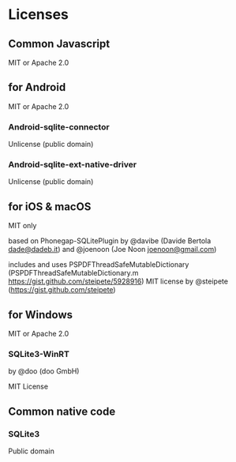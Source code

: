 # Licenses

## Common Javascript

MIT or Apache 2.0

## for Android

MIT or Apache 2.0

### Android-sqlite-connector

Unlicense (public domain)

### Android-sqlite-ext-native-driver

Unlicense (public domain)

## for iOS & macOS

MIT only

based on Phonegap-SQLitePlugin by @davibe (Davide Bertola <dade@dadeb.it>) and @joenoon (Joe Noon <joenoon@gmail.com>)

includes and uses PSPDFThreadSafeMutableDictionary (PSPDFThreadSafeMutableDictionary.m <https://gist.github.com/steipete/5928916>) MIT license by @steipete (<https://gist.github.com/steipete>)

## for Windows

MIT or Apache 2.0

### SQLite3-WinRT

by @doo (doo GmbH)

MIT License

## Common native code

### SQLite3

Public domain
